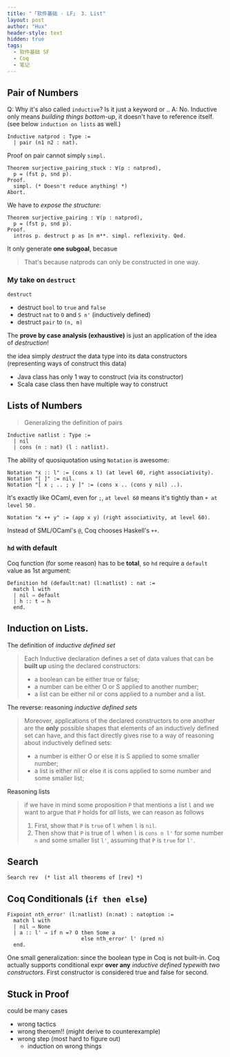 ```yaml
---
title: "「软件基础 - LF」 3. List"
layout: post
author: "Hux"
header-style: text
hidden: true
tags:
  - 软件基础 SF
  - Coq
  - 笔记
---
```


## Pair of Numbers

Q: Why it's also called `inductive`? Is it just a keyword or ..
A: No. Inductive only means _building things bottom-up_, it doesn't have to reference itself.
(see below `induction on lists` as well.)

```coq
Inductive natprod : Type :=
  | pair (n1 n2 : nat).
```

Proof on pair cannot simply `simpl.`

```coq
Theorem surjective_pairing_stuck : ∀(p : natprod),
  p = (fst p, snd p).
Proof.
  simpl. (* Doesn't reduce anything! *)
Abort.
```

We have to _expose the structure_:

```coq
Theorem surjective_pairing : ∀(p : natprod),
  p = (fst p, snd p).
Proof.
  intros p. destruct p as [n m**. simpl. reflexivity. Qed.
```

It only generate **one subgoal**, becasue
> That's because natprods can only be constructed in one way.


### My take on `destruct`

`destruct` 

* destruct `bool` to `true` and `false`
* destruct `nat`  to `O` and `S n'` (inductively defined)
* destruct `pair` to `(n, m)`

The **prove by case analysis (exhaustive)** is just an application of the idea of _destruction_! 

the idea simply _destruct_ the data type into its data constructors (representing ways of construct this data)

- Java class has only 1 way to construct (via its constructor)
- Scala case class then have multiple way to construct


## Lists of Numbers

> Generalizing the definition of pairs

```coq
Inductive natlist : Type :=
  | nil
  | cons (n : nat) (l : natlist).
```

The ability of quosiquotation using `Notation` is awesome:

```coq
Notation "x :: l" := (cons x l) (at level 60, right associativity).
Notation "[ ]" := nil.
Notation "[ x ; .. ; y ]" := (cons x .. (cons y nil) ..).
```

It's exactly like OCaml, even for `;`, `at level 60` means it's tightly than `+ at level 50` .

```coq
Notation "x ++ y" := (app x y) (right associativity, at level 60).
```
    
Instead of SML/OCaml's `@`, Coq chooses Haskell's `++`.


### `hd` with default

Coq function (for some reason) has to be **total**, so `hd` require a `default` value as 1st argument:

```coq
Definition hd (default:nat) (l:natlist) : nat :=
  match l with
  | nil ⇒ default
  | h :: t ⇒ h
  end.
```


## Induction on Lists.

The definition of _inductive defined set_

> Each Inductive declaration defines a set of data values that can be **built up** using the declared constructors:
> - a boolean can be either true or false;
> - a number can be either O or S applied to another number; 
> - a list can be either nil or cons applied to a number and a list.

The reverse: reasoning _inductive defined sets_

> Moreover, applications of the declared constructors to one another are the 
> **only** possible shapes that elements of an inductively defined set can have,
> and this fact directly gives rise to a way of reasoning about inductively defined sets: 
> - a number is either O or else it is S applied to some smaller number; 
> - a list is either nil or else it is cons applied to some number and some smaller list;

Reasoning lists

> if we have in mind some proposition `P` that mentions a list `l` and we want to argue that `P` holds for *all* lists, 
> we can reason as follows
> 1. First, show that `P` is `true` of `l` when `l` is `nil`.
> 2. Then show that `P` is true of `l` when `l` is `cons n l'` for some number `n` and some smaller list `l'`, assuming that `P` is `true` for `l'`. 


## Search

```coq
Search rev  (* list all theorems of [rev] *)
```


## Coq Conditionals (`if then else`)

```coq
Fixpoint nth_error' (l:natlist) (n:nat) : natoption :=
  match l with
  | nil ⇒ None
  | a :: l' ⇒ if n =? O then Some a
                        else nth_error' l' (pred n)
  end.
```

One small generalization: since the boolean type in Coq is not built-in. Coq actually supports conditional expr **over any** _inductive defined typewith two constructors_. First constructor is considered true and false for second.





## Stuck in Proof

could be many cases

* wrong tactics
* wrong theroem!! (might derive to counterexample)
* wrong step (most hard to figure out)
  * induction on wrong things
